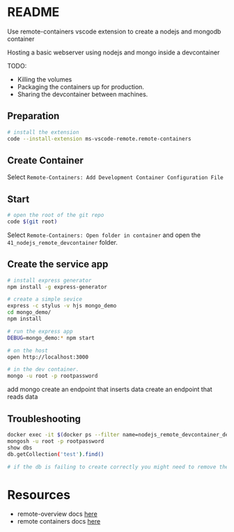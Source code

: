 # README
Use remote-containers vscode extension to create a nodejs and mongodb container

Hosting a basic webserver using nodejs and mongo inside a devcontainer

TODO:
* Killing the volumes
* Packaging the containers up for production.  
* Sharing the devcontainer between machines.

## Preparation
```sh
# install the extension
code --install-extension ms-vscode-remote.remote-containers
```

## Create Container
Select `Remote-Containers: Add Development Container Configuration File` 

## Start
```sh
# open the root of the git repo
code $(git root)
```

Select `Remote-Containers: Open folder in container` and open the `41_nodejs_remote_devcontainer` folder. 

## Create the service app
```sh
# install express generator
npm install -g express-generator
```

```sh
# create a simple sevice
express -c stylus -v hjs mongo_demo  
cd mongo_demo/
npm install 
```

```sh
# run the express app
DEBUG=mongo_demo:* npm start

# on the host
open http://localhost:3000

# in the dev container.
mongo -u root -p rootpassword
```


add mongo 
create an endpoint that inserts data
create an endpoint that reads data


## Troubleshooting

```sh
docker exec -it $(docker ps --filter name=nodejs_remote_devcontainer_devcontainer_db_1 -q) /bin/sh
mongosh -u root -p rootpassword
show dbs
db.getCollection('test').find()

# if the db is failing to create correctly you might need to remove the containers and volume
```

# Resources 
* remote-overview docs [here](https://code.visualstudio.com/docs/remote/remote-overview)  
* remote containers docs [here](https://code.visualstudio.com/docs/remote/containers)  